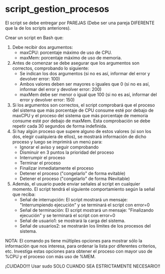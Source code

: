 # script_gestion_procesos

El script se debe entregar por PAREJAS (Debe ser una pareja DIFERENTE que la de los scripts anteriores).

Crear un script en Bash que:
1. Debe recibir dos argumentos:
   * maxCPU: porcentaje máximo de uso de CPU.
   * maxMem: porcentaje máximo de uso de memoria.  
2. Antes de comenzar se debe asegurar que los argumentos son correctos, comprobando lo siguiente:
   * Se indican los dos argumentos (si no es así, informar del error y devolver error: 100)
   * Ambos valores deben ser mayores o iguales que 0 (si no es así, informar del error y devolver error: 200)
   * maxMem debe ser menor o igual que 100 (si no es así, informar del error y devolver error: 150)
3. Si los argumentos son correctos, el script comprobará que el proceso del sistema que más porcentaje de CPU consume esté por debajo de maxCPU y el proceso del sistema que más porcentaje de memoria consume esté por debajo de maxMem. Esta comprobación se debe repetir cada 30 segundos de forma indefinida.  
4. Si hay algún proceso que supere alguno de estos valores (si son los dos, elegir cualquiera de ellos), se mostrará información de dicho proceso y luego se imprimirá un menú para:
   * Ignorar el aviso y seguir comprobando
   * Disminuir en 3 puntos la prioridad del proceso
   * Interrumpir el proceso
   * Terminar el proceso
   * Finalizar inmediatamente el proceso
   * Detener el proceso ("congelarlo" de forma evitable)
   * Detener el proceso ("congelarlo" de forma INevitable)
5. Además, el usuario puede enviar señales al script en cualquier momento. El script tendrá el siguiente comportamiento según la señal que reciba:
   * Señal de interrupción: El script mostrará un mensaje: "Interrumpiendo ejecución" y se terminará el script con error=0
   * Señal de terminación: El script mostrará un mensaje: "Finalizando ejecución" y se terminará el script con error=0
   * Señal de usuario1: se mostrará la carga del sistema.
   * Señal de usuarios2: se mostrarán los límites de los procesos del sistema.

NOTA:  El comando ps tiene múltiples opciones para mostrar sólo la información que nos interesa, para ordenar la lista por diferentes criterios, etc. Investiga estas opciones para obtener el proceso con mayor uso de %CPU y el proceso con más uso de %MEM.

¡CUIDADO!!! Usar sudo SOLO CUANDO SEA ESTRICTAMENTE NECESARIO!!
 